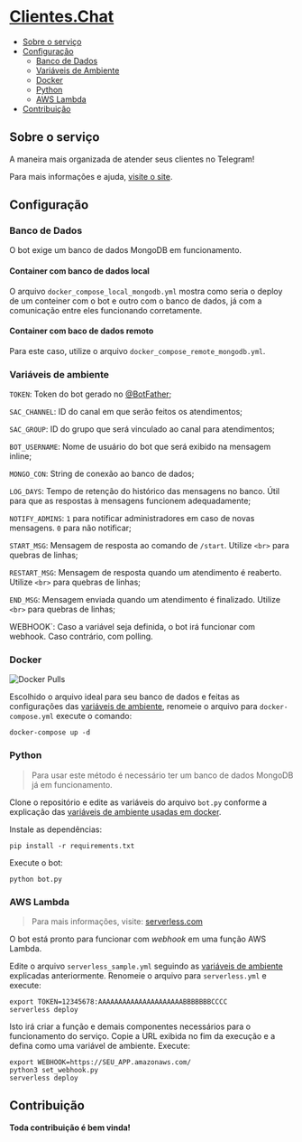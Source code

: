 # [Clientes.Chat](https://clientes.chat)

* [Sobre o serviço](#sobre-o-serviço)
* [Configuração](#configuração)
  * [Banco de Dados](#banco-de-dados)
  * [Variáveis de Ambiente](#variáveis-de-ambiente)
  * [Docker](#docker)
  * [Python](#python)
  * [AWS Lambda](#aws-lambda)
* [Contribuição](#contribuição)

## Sobre o serviço

A maneira mais organizada de atender seus clientes no Telegram!

Para mais informações e ajuda, [visite o site](https://clientes.chat).

## Configuração

### Banco de Dados

O bot exige um banco de dados MongoDB em funcionamento.

#### Container com banco de dados local

O arquivo `docker_compose_local_mongodb.yml` mostra como seria o deploy de um conteiner com o bot e outro com o banco de dados, já com a comunicação entre eles funcionando corretamente. 

#### Container com baco de dados remoto

Para este caso, utilize o arquivo `docker_compose_remote_mongodb.yml`.

### Variáveis de ambiente

`TOKEN`: Token do bot gerado no [@BotFather](https://t.me/BotFather);

`SAC_CHANNEL`: ID do canal em que serão feitos os atendimentos;

`SAC_GROUP`: ID do grupo que será vinculado ao canal para atendimentos;

`BOT_USERNAME`: Nome de usuário do bot que será exibido na mensagem inline;

`MONGO_CON`: String de conexão ao banco de dados;

`LOG_DAYS`: Tempo de retenção do histórico das mensagens no banco. Útil para que as respostas à mensagens funcionem adequadamente;

`NOTIFY_ADMINS`: `1` para notificar administradores em caso de novas mensagens. `0` para não notificar;

`START_MSG`: Mensagem de resposta ao comando de `/start`. Utilize `<br>` para quebras de linhas;

`RESTART_MSG`: Mensagem de resposta quando um atendimento é reaberto. Utilize `<br>` para quebras de linhas;

`END_MSG`: Mensagem enviada quando um atendimento é finalizado. Utilize `<br>` para quebras de linhas;

WEBHOOK`: Caso a variável seja definida, o bot irá funcionar com webhook. Caso contrário, com polling.

### Docker

![Docker Pulls](https://img.shields.io/docker/pulls/gabrielrf/clienteschat)

Escolhido o arquivo ideal para seu banco de dados e feitas as configurações das [variáveis de ambiente](#variáveis-de-ambiente), renomeie o arquivo para `docker-compose.yml` execute o comando:

`docker-compose up -d`

### Python

> Para usar este método é necessário ter um banco de dados MongoDB já em funcionamento.

Clone o repositório e edite as variáveis do arquivo `bot.py` conforme a explicação das [variáveis de ambiente usadas em docker](#variáveis-de-ambiente).

Instale as dependências:

```
pip install -r requirements.txt
```

Execute o bot:

```
python bot.py
```

### AWS Lambda

> Para mais informações, visite: [serverless.com](https://www.serverless.com/framework/docs/getting-started)

O bot está pronto para funcionar com *webhook* em uma função AWS Lambda.

Edite o arquivo `serverless_sample.yml` seguindo as [variáveis de ambiente](#variáveis-de-ambiente) explicadas anteriormente. Renomeie o arquivo para `serverless.yml` e execute:

```
export TOKEN=12345678:AAAAAAAAAAAAAAAAAAAAABBBBBBBCCCC
serverless deploy
```

Isto irá criar a função e demais componentes necessários para o funcionamento do serviço. Copie a URL exibida no fim da execução e a defina como uma variável de ambiente. Execute:

```
export WEBHOOK=https://SEU_APP.amazonaws.com/
python3 set_webhook.py
serverless deploy
```

## Contribuição

**Toda contribuição é bem vinda!**
